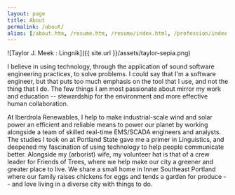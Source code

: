 ```yaml
---
layout: page
title: About
permalink: /about/
alias: [/about.htm, /resume.htm, /resume/index.html, /profession/index.html, /profession/resume/index.html]
---
```


![Taylor J. Meek : Lingnik]({{ site.url }}/assets/taylor-sepia.png)

I believe in using technology, through the application of sound software engineering practices, to solve problems. I could say that I'm a software engineer, but that puts too much emphasis on the tool that I use, and not the thing that I do. The few things I am most passionate about mirror my work and education -- stewardship for the environment and more effective human collaboration.

At Iberdrola Renewables, I help to make industrial-scale wind and solar power an efficient and reliable means to power our planet by working alongside a team of skilled real-time EMS/SCADA engineers and analysts. The studies I took on at Portland State gave me a primer in Linguistics, and deepened my fascination of using technology to help people communicate better. Alongside my (arborist) wife, my volunteer hat is that of a crew leader for Friends of Trees, where we help make our city a greener and greater place to live. We share a small home in Inner Southeast Portland where our family raises chickens for eggs and tends a garden for produce -- and love living in a diverse city with things to do.
